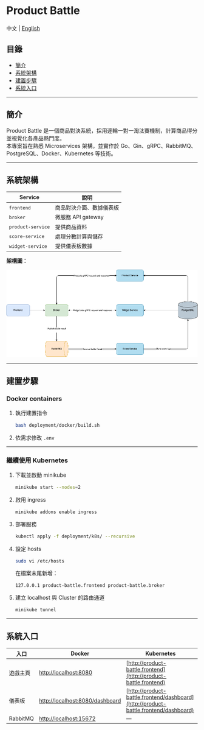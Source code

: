# Product Battle

中文 | [English](./README.md)

## 目錄
- [簡介](#簡介)
- [系統架構](#系統架構)
- [建置步驟](#建置步驟)
- [系統入口](#系統入口)

---

## 簡介

Product Battle 是一個商品對決系統，採用逐輪一對一淘汰賽機制，計算商品得分並視覺化各產品熱門度。\
本專案旨在熟悉 Microservices 架構，並實作於 Go、Gin、gRPC、RabbitMQ、PostgreSQL、Docker、Kubernetes 等技術。

---

## 系統架構

| Service            | 說明                       |
|--------------------|----------------------------|
| `frontend`         | 商品對決介面、數據儀表板   |
| `broker`           | 微服務 API gateway         |
| `product-service`  | 提供商品資料               |
| `score-service`    | 處理分數計算與儲存         |
| `widget-service`   | 提供儀表板數據             |

**架構圖：**

![架構圖](system.drawio.png)

---

## 建置步驟

### Docker containers

1. 執行建置指令
   ```bash
   bash deployment/docker/build.sh
   ```
2. 依需求修改 `.env`

---

### 繼續使用 Kubernetes

1. 下載並啟動 minikube
   ```bash
   minikube start --nodes=2
   ```
2. 啟用 ingress
   ```
   minikube addons enable ingress
   ```
3. 部署服務
   ```bash
   kubectl apply -f deployment/k8s/ --recursive
4. 設定 hosts
   ```bash
   sudo vi /etc/hosts
   ```
   在檔案末尾新增：
   ```
   127.0.0.1 product-battle.frontend product-battle.broker
   ```

5. 建立 localhost 與 Cluster 的路由通道
   ```bash
   minikube tunnel
   ```

---

## 系統入口

| 入口| Docker| Kubernetes|
|--------------|----------------------------------------------------------------|----------------------------------------------|
| 遊戲主頁         | [http://localhost:8080](http://localhost:8080)              | [http://product-battle.frontend](http://product-battle.frontend) |
| 儀表板    | [http://localhost:8080/dashboard](http://localhost:8080/dashboard) | [http://product-battle.frontend/dashboard](http://product-battle.frontend/dashboard) |
| RabbitMQ     | [http://localhost:15672](http://localhost:15672)               | — |